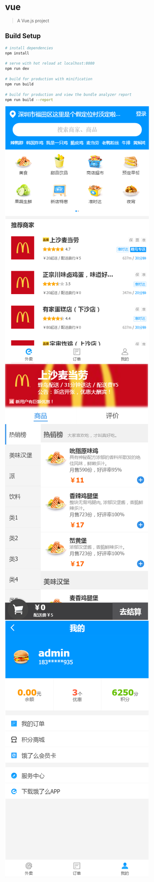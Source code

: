 # vue

> A Vue.js project

## Build Setup

``` bash
# install dependencies
npm install

# serve with hot reload at localhost:8080
npm run dev

# build for production with minification
npm run build

# build for production and view the bundle analyzer report
npm run build --report
```

![首页](./md-img/ele1.png)
![店铺](./md-img/ele2.png)
![个人中心](./md-img/ele3.png)
